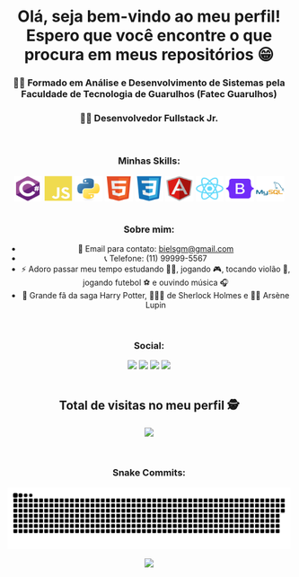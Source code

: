 <div align="center">

# Olá, seja bem-vindo ao meu perfil! Espero que você encontre o que procura em meus repositórios 😁

### 👨‍🎓 Formado em Análise e Desenvolvimento de Sistemas pela Faculdade de Tecnologia de Guarulhos (Fatec Guarulhos)
### 👨‍💻 Desenvolvedor Fullstack Jr.

<br>

### Minhas Skills:
<div style="display: inline_block">
  <img align="center" alt="Csharp" height="45" width="50" src="https://raw.githubusercontent.com/devicons/devicon/master/icons/csharp/csharp-original.svg"/>
  <img align="center" alt="Javascript" height="45" width="50" src="https://raw.githubusercontent.com/devicons/devicon/master/icons/javascript/javascript-plain.svg"/>
  <img align="center" alt="Python" height="45" width="50" src="https://raw.githubusercontent.com/devicons/devicon/master/icons/python/python-original.svg"/>
  <img align="center" alt="HTML" height="45" width="50" src="https://raw.githubusercontent.com/devicons/devicon/master/icons/html5/html5-original.svg"/>
  <img align="center" alt="CSS" height="45" width="50" src="https://raw.githubusercontent.com/devicons/devicon/master/icons/css3/css3-original.svg"/>
  <img align="center" alt="AngularJS" height="45" width="50" src="https://raw.githubusercontent.com/devicons/devicon/master/icons/angularjs/angularjs-original.svg"/>
  <img align="center" alt="ReactJS" height="45" width="50" src="https://raw.githubusercontent.com/devicons/devicon/master/icons/react/react-original.svg"/>
  <img align="center" alt="Bootstrap" height="45" width="50" src="https://raw.githubusercontent.com/devicons/devicon/master/icons/bootstrap/bootstrap-plain.svg"/>
  <img align="center" alt="SQL" height="45" width="50" src="https://raw.githubusercontent.com/devicons/devicon/master/icons/mysql/mysql-original-wordmark.svg"/>
</div>

<br>

### Sobre mim:
- 📧 Email para contato: bielsgm@gmail.com
- 📞 Telefone: (11) 99999-5567
- ⚡ Adoro passar meu tempo estudando 👨‍💻, jogando 🎮, tocando violão 🎼, jogando futebol ⚽ e ouvindo música 🎧
- 🧙 Grande fã da saga Harry Potter, 🕵🏼‍♂️ de Sherlock Holmes e 🕴🏼 Arsène Lupin

<br>

### Social:
<div>
  <a href="https://web.facebook.com/gabriel.soaresgomes.1" target="_blank" rel="external"><img src="https://img.shields.io/badge/Facebook-1877F2?style=for-the-badge&logo=facebook&logoColor=white"></a>
  <a href="mailto:bielsgm@gmail.com" target="_blank" rel="external"><img src="https://img.shields.io/badge/Gmail-D14836?style=for-the-badge&logo=gmail&logoColor=white"></a>
  <a href="https://www.linkedin.com/in/soaresgomes/" target="_blank" rel="external"><img src="https://img.shields.io/badge/-LinkedIn-%230077B5?style=for-the-badge&logo=linkedin&logoColor=white"></a> 
  <a href="https://www.instagram.com/__gabrielsg/" target="_blank" rel="external"><img src="https://img.shields.io/badge/-Instagram-%23E4405F?style=for-the-badge&logo=instagram&logoColor=white"></a>
</div>

<br>

## Total de visitas no meu perfil 🕵️ <br>
 <p align="center"> 
   <img align="center" src="https://profile-counter.glitch.me/gabrielsoaresg/count.svg" />
 </p>

<br>

### Snake Commits:
![Snake animation](https://github.com/gabrielsoaresg/gabrielsoaresg/blob/output/github-contribution-grid-snake.svg)

<img src="https://img.shields.io/github/followers/gabrielsoaresg.svg?style=social&label=Follow&maxAge=2592000">

</div>

